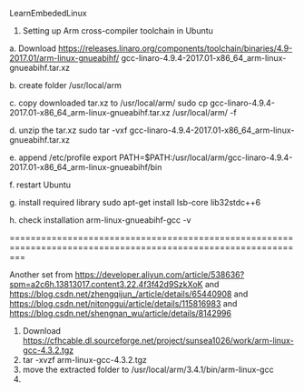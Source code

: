 LearnEmbededLinux

1. Setting up Arm cross-compiler toolchain in Ubuntu
 
a. Download 
https://releases.linaro.org/components/toolchain/binaries/4.9-2017.01/arm-linux-gnueabihf/
gcc-linaro-4.9.4-2017.01-x86_64_arm-linux-gnueabihf.tar.xz

b. create folder 
/usr/local/arm

c. copy downloaded tar.xz to /usr/local/arm/
sudo cp gcc-linaro-4.9.4-2017.01-x86_64_arm-linux-gnueabihf.tar.xz /usr/local/arm/ -f

d. unzip the tar.xz
sudo tar -vxf gcc-linaro-4.9.4-2017.01-x86_64_arm-linux-gnueabihf.tar.xz

e. append /etc/profile
export PATH=$PATH:/usr/local/arm/gcc-linaro-4.9.4-2017.01-x86_64_arm-linux-gnueabihf/bin

f. restart Ubuntu

g. install required library
sudo apt-get install lsb-core lib32stdc++6

h. check installation 
arm-linux-gnueabihf-gcc -v

===============================================================================================================

Another set from 
https://developer.aliyun.com/article/538636?spm=a2c6h.13813017.content3.22.4f3f42d9SzkXoK
and
https://blog.csdn.net/zhengqijun_/article/details/65440908
and 
https://blog.csdn.net/nitonggui/article/details/115816983
and
https://blog.csdn.net/shengnan_wu/article/details/8142996

1. Download https://cfhcable.dl.sourceforge.net/project/sunsea1026/work/arm-linux-gcc-4.3.2.tgz
2. tar -xvzf arm-linux-gcc-4.3.2.tgz
3. move the extracted folder to /usr/local/arm/3.4.1/bin/arm-linux-gcc 
4. 


